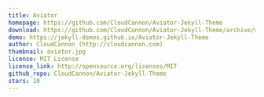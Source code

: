 ```yaml
---
title: Aviator
homepage: https://github.com/CloudCannon/Aviator-Jekyll-Theme
download: https://github.com/CloudCannon/Aviator-Jekyll-Theme/archive/master.zip
demo: https://jekyll-demos.github.io/Aviator-Jekyll-Theme
author: CloudCannon (http://cloudcannon.com)
thumbnail: aviator.jpg
license: MIT License
license_link: http://opensource.org/licenses/MIT
github_repo: CloudCannon/Aviator-Jekyll-Theme
stars: 10
---
```

